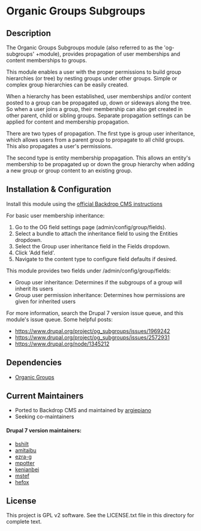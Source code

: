 # Organic Groups Subgroups

## Description

The Organic Groups Subgroups module (also referred to as the 'og-subgroups'
+module), provides propagation of user memberships and content memberships to
groups.

This module enables a user with the proper permissions to build group hierarchies (or tree) by nesting groups under other groups. Simple or complex group hierarchies can be easily created.

When a hierarchy has been established, user memberships and/or content posted to a group can be propagated up, down or sideways along the tree. So when a user joins a group, their membership can also get created in other parent, child or sibling groups. Separate propagation settings can be applied for content and membership propagation.
 
There are two types of propagation. The first type is group user inheritance,
which allows users from a parent group to propagate to all child groups. This
also propagates a user's permissions.
 
The second type is entity membership propagation. This allows an entity's
membership to be propagated up or down the group hierarchy when adding a
new group or group content to an existing group.

## Installation & Configuration

Install this module using the [official Backdrop CMS instructions](https://backdropcms.org/guide/modules)

For basic user membership inheritance:
1. Go to the OG field settings page (admin/config/group/fields).
2. Select a bundle to attach the inheritance field to using the Entities dropdown.
3. Select the Group user inheritance field in the Fields dropdown.
4. Click 'Add field'.
5. Navigate to the content type to configure field defaults if desired.

This module provides two fields under /admin/config/group/fields:
- Group user inheritance: Determines if the subgroups of a group will inherit its users
- Group user permission inheritance: Determines how permissions are given for inherited users
 
For more information, search the Drupal 7 version issue queue, and this module's issue queue. Some helpful posts:
- https://www.drupal.org/project/og_subgroups/issues/1969242
- https://www.drupal.org/project/og_subgroups/issues/2572931
- https://www.drupal.org/node/1345212

## Dependencies

- [Organic Groups](https://backdropcms.org/project/og)

## Current Maintainers

- Ported to Backdrop CMS and maintained by [argiepiano](https://github.com/argiepiano)
- Seeking co-maintainers

#### Drupal 7 version maintainers:

- [bshilt](https://www.drupal.org/u/bschilt)
- [amitaibu](https://www.drupal.org/u/amitaibu)
- [ezra-g](https://www.drupal.org/u/ezra-g)
- [mpotter](https://www.drupal.org/u/mpotter)
- [kenianbei](https://www.drupal.org/u/kenianbei)
- [mstef](https://www.drupal.org/u/mstef)
- [hefox](https://www.drupal.org/u/hefox)

## License

This project is GPL v2 software. See the LICENSE.txt file in this directory for complete text.
